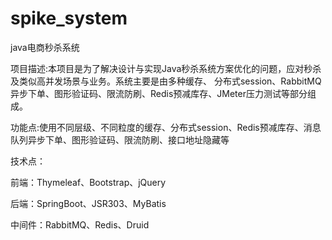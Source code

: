 # spike_system
java电商秒杀系统

项目描述:本项目是为了解决设计与实现Java秒杀系统方案优化的问题，应对秒杀及类似高并发场景与业务。系统主要是由多种缓存、 分布式session、RabbitMQ异步下单、图形验证码、限流防刷、Redis预减库存、JMeter压力测试等部分组成。

功能点:使用不同层级、不同粒度的缓存、分布式session、Redis预减库存、消息队列异步下单、图形验证码、限流防刷、接口地址隐藏等

技术点：

前端：Thymeleaf、Bootstrap、jQuery


后端：SpringBoot、JSR303、MyBatis


中间件：RabbitMQ、Redis、Druid

